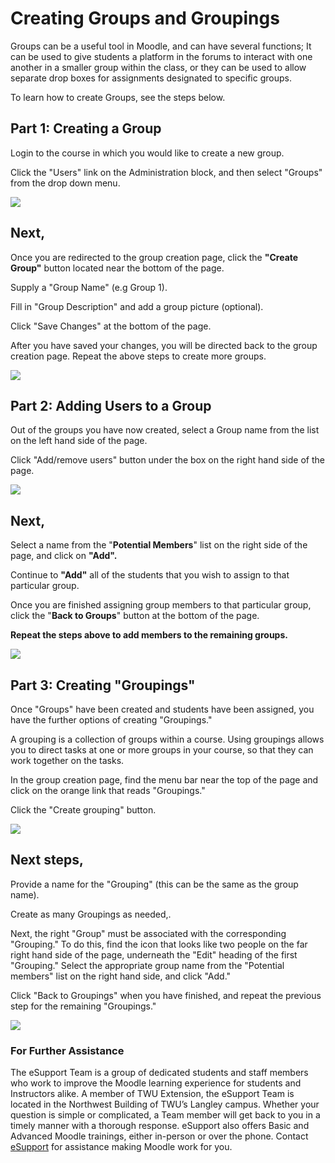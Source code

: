 # Creating Groups and Groupings

Groups can be a useful tool in Moodle, and can have several functions; It can be used to give students a platform in the forums to interact with one another in a smaller group within the class, or they can be used to allow separate drop boxes for assignments designated to specific groups.

To learn how to create Groups, see the steps below.

## Part 1: Creating a Group

Login to the course in which you would like to create a new group.

Click the "Users" link on the Administration block, and then select "Groups" from the drop down menu.

![](../.gitbook/assets/part-1-creating-a-group.png)

## Next,

Once you are redirected to the group creation page, click the **"Create Group"** button located near the bottom of the page.

Supply a "Group Name" \(e.g Group 1\).

Fill in "Group Description" and add a group picture \(optional\).

Click "Save Changes" at the bottom of the page.

After you have saved your changes, you will be directed back to the group creation page. Repeat the above steps to create more groups.

![](../.gitbook/assets/next.png)

## Part 2: Adding Users to a Group

Out of the groups you have now created, select a Group name from the list on the left hand side of the page.

Click "Add/remove users" button under the box on the right hand side of the page.

![](../.gitbook/assets/part-2-adding-users-to-a-group.png)

## Next,

Select a name from the "**Potential Members**" list on the right side of the page, and click on **"Add".**

Continue to **"Add"** all of the students that you wish to assign to that particular group.

Once you are finished assigning group members to that particular group, click the "**Back to Groups**" button at the bottom of the page.

**Repeat the steps above to add members to the remaining groups.**

![](../.gitbook/assets/next-1.png)

## Part 3: Creating "Groupings"

Once "Groups" have been created and students have been assigned, you have the further options of creating "Groupings."

A grouping is a collection of groups within a course. Using groupings allows you to direct tasks at one or more groups in your course, so that they can work together on the tasks.

In the group creation page, find the menu bar near the top of the page and click on the orange link that reads "Groupings."

Click the "Create grouping" button.

![](../.gitbook/assets/part-3-creating-groupings.png)

## Next steps,

Provide a name for the "Grouping" \(this can be the same as the group name\).

Create as many Groupings as needed,.

Next, the right "Group" must be associated with the corresponding "Grouping." To do this, find the icon that looks like two people on the far right hand side of the page, underneath the "Edit" heading of the first "Grouping." Select the appropriate group name from the "Potential members" list on the right hand side, and click "Add."

Click "Back to Groupings" when you have finished, and repeat the previous step for the remaining "Groupings."

![](../.gitbook/assets/next-steps.png)

### For Further Assistance

The eSupport Team is a group of dedicated students and staff members who work to improve the Moodle learning experience for students and Instructors alike. A member of TWU Extension, the eSupport Team is located in the Northwest Building of TWU’s Langley campus. Whether your question is simple or complicated, a Team member will get back to you in a timely manner with a thorough response. eSupport also offers Basic and Advanced Moodle trainings, either in-person or over the phone. Contact [eSupport](https://trinitywestern.teamdynamix.com/TDClient/Requests/ServiceDet?ID=16141) for assistance making Moodle work for you.


